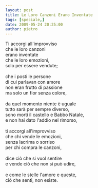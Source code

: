 ```yaml
---
layout: post
title: Le Loro Canzoni Erano Inventate
tags: [speciale,]
date: 2009-05-24 20:25:00
author: pietro
---
```

Ti accorgi all'improvviso<br/>che le loro canzoni<br/>erano inventate<br/>che le loro emozioni,<br/>solo per essere vendute;<br/><br/>che i posti le persone<br/>di cui parlavan con amore<br/>non eran frutto di passione<br/>ma solo un fior senza colore,<br/><br/>da quel momento niente è uguale<br/>tutto sarà per sempre diverso,<br/>sono morti il castello e Babbo Natale,<br/>e non hai dato l'addio nel rimorso,<br/><br/>ti accorgi all'improvviso<br/>che chi vende le emozioni,<br/>senza lacrima o sorriso<br/>per chi compra le canzoni,<br/><br/>dice ciò che si vuol sentire<br/>e vende ciò che non si può udire,<br/><br/>e come le stelle l'amore e queste,<br/>ciò che senti, non esiste.
